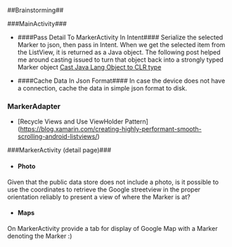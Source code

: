 ##Brainstorming##

###MainActivity###

* ####Pass Detail To MarkerActivity In Intent####
Serialize the selected Marker to json, then pass in Intent. 
When we get the selected item from the ListView, it is returned as a Java object. The following post helped me around casting issued to turn that object back into a strongly typed Marker object [Cast Java Lang Object to CLR type](https://forums.xamarin.com/discussion/14863/cannot-cast-single-custom-listview-row-to-its-lists-type)

* ####Cache Data In Json Format####
In case the device does not have a connection, cache the data in simple json format to disk.
 

### MarkerAdapter ###
* [Recycle Views and Use ViewHolder Pattern] (https://blog.xamarin.com/creating-highly-performant-smooth-scrolling-android-listviews/)

###MarkerActivity (detail page)###

* #### Photo ####
Given that the public data store does not include a photo, is it possible to use the coordinates to retrieve the Google streetview in the proper orientation reliably to present a view of where the Marker is at?


* #### Maps ####
On MarkerActivity provide a tab for display of Google Map with a Marker denoting the Marker :)



